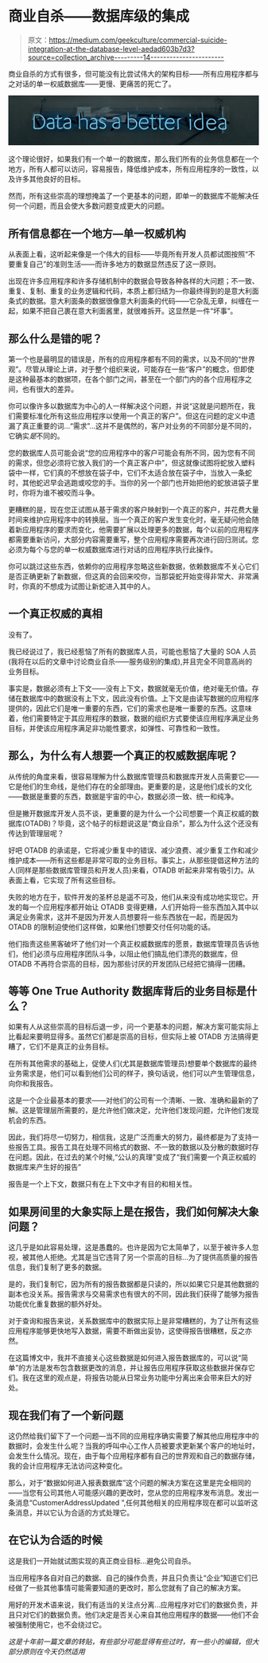 # 商业自杀——数据库级的集成

> 原文：<https://medium.com/geekculture/commercial-suicide-integration-at-the-database-level-aedad603b7d3?source=collection_archive---------14----------------------->

商业自杀的方式有很多，但可能没有比尝试伟大的架构目标——所有应用程序都与之对话的单一权威数据库——更慢、更痛苦的死亡了。

![](img/e3a601c69f0faa436a39a650930d5659.png)

这个理论很好，如果我们有一个单一的数据库，那么我们所有的业务信息都在一个地方，所有人都可以访问，容易报告，降低维护成本，所有应用程序的一致性，以及许多其他良好的目标。

然而，所有这些崇高的理想掩盖了一个更基本的问题，即单一的数据库不能解决任何一个问题，而且会使大多数问题变成更大的问题。

## 所有信息都在一个地方—单一权威机构

从表面上看，这听起来像是一个伟大的目标——毕竟所有开发人员都试图按照“不要重复自己”的准则生活——而许多地方的数据显然违反了这一原则。

出现在许多应用程序和许多存储机制中的数据会导致各种各样的大问题；不一致、重复、复制、重复的业务逻辑和代码，本质上都归结为—你最终得到的是意大利面条式的数据。意大利面条的数据很像意大利面条的代码——它杂乱无章，纠缠在一起，如果不把自己裹在意大利面酱里，就很难拆开。这显然是一件“坏事”。

## 那么什么是错的呢？

第一个也是最明显的错误是，所有的应用程序都有不同的需求，以及不同的“世界观”。尽管从理论上讲，对于整个组织来说，可能存在一些“客户”的概念，但即使是这种最基本的数据项，在各个部门之间，甚至在一个部门内的各个应用程序之间，也有很大的差异。

你可以像许多以数据库为中心的人一样解决这个问题，并说“这就是问题所在，我们需要标准化所有这些应用程序以使用一个真正的客户”。但这在问题的定义中遗漏了真正重要的词…“需求”…这并不是偶然的，客户对业务的不同部分是不同的，它确实*是*不同的。

您的数据库人员可能会说“您的应用程序中的客户可能会有所不同，因为您有不同的需求，但您必须将它放入我们的一个真正客户中”，但这就像试图将蛇放入塑料袋中一样，它们真的不想放在袋子中，它们不太适合放在袋子中，当放入一条蛇时，其他蛇迟早会逃跑或咬您的手。当你的另一个部门也开始把他的蛇放进袋子里时，你将为谁不被咬而斗争。

更糟糕的是，现在您正试图从基于需求的客户映射到一个真正的客户，并花费大量时间来维护应用程序中的转换层。当一个真正的客户发生变化时，毫无疑问他会随着新应用程序的要求而变化，他需要扩展以处理更多的数据，每个以前的应用程序都需要重新访问，大部分内容需要重写，整个应用程序需要再次进行回归测试。您必须为每个与您的单一权威数据库进行对话的应用程序执行此操作。

你可以跳过这些东西，依赖你的应用程序忽略这些新数据，依赖数据库不关心它们是否正确更新了新数据，但这真的会回来咬你，当那袋蛇开始变得非常大、非常满时，你真的不想成为试图让新蛇进入其中的人。

## 一个真正权威的真相

没有了。

我已经说过了，我已经惹恼了所有的数据库人员，可能也惹恼了大量的 SOA 人员(我将在以后的文章中讨论商业自杀——服务级别的集成),并且完全不同意高尚的业务目标。

事实是，数据必须有上下文——没有上下文，数据就毫无价值，绝对毫无价值。存储在数据库中的数据没有上下文，因此没有价值。上下文是由读写数据的应用程序提供的，因此它们是唯一重要的东西，它们的需求也是唯一重要的东西。这意味着，他们需要特定于其应用程序的数据，数据的组织方式要使该应用程序满足业务目标，并使该应用程序满足非功能性要求，如弹性、可靠性和一致性。

## 那么，为什么有人想要一个真正的权威数据库呢？

从传统的角度来看，很容易理解为什么数据库管理员和数据库开发人员需要它——它是他们的生命线，是他们存在的全部理由。更重要的是，这是他们成长的文化——数据是重要的东西，数据是宇宙的中心，数据必须一致、统一和纯净。

但是撇开数据库开发人员不谈，更重要的是为什么一个公司想要一个真正权威的数据库(OTADB)？毕竟，这个帖子的标题说这是“商业自杀”，那么为什么这个还没有传达到管理层呢？

好吧 OTADB 的承诺是，它将减少重复中的错误、减少浪费、减少重复工作和减少维护成本——所有这些都是非常可取的业务目标。事实上，从那些提倡这种方法的人(同样是那些数据库管理员和开发人员)来看，OTADB 听起来非常有吸引力。从表面上看，它实现了所有这些目标。

失败的地方在于，软件开发的圣杯总是遥不可及，他们从来没有成功地实现它。开发的每一个应用程序都开始让 OTADB 变得更糟，人们开始将一些东西加入其中以满足业务需求，这并不是因为开发人员想要将一些东西放在一起，而是因为 OTADB 的限制迫使他们这样做，如果他们想要交付任何功能的话。

他们指责这些黑客破坏了他们对一个真正权威数据库的愿景，数据库管理员告诉他们，他们必须与应用程序团队斗争，以阻止他们搞乱他们漂亮的数据库，但 OTADB 不再符合崇高的目标，因为那些讨厌的开发团队已经把它搞得一团糟。

## 等等 One True Authority 数据库背后的业务目标是什么？

如果有人从这些崇高的目标后退一步，问一个更基本的问题，解决方案可能实际上比看起来要明显得多。虽然它们都是崇高的目标，但实际上被 OTADB 方法搞得更糟了，它们不是真正的业务目标。

在所有其他需求的基础上，促使人们(尤其是数据库管理员)想要单个数据库的最终业务需求是，他们可以看到他们公司的样子，换句话说，他们可以产生管理信息，向你和我报告。

这是一个企业最基本的要求——对他们的公司有一个清晰、一致、准确和最新的了解。这是管理层所需要的，是允许他们做决定，允许他们发现问题，允许他们发现机会的东西。

因此，我们将尽一切努力，相信我，这是广泛而重大的努力，最终都是为了支持一些报告工具。报告工具在处理不同格式的数据、不一致的数据以及分散的数据时存在问题。因此，在过去的某个时候,“公认的真理”变成了“我们需要一个真正权威的数据库来产生好的报告”

报告是一个上下文，数据只有在上下文中才有目的和相关性。

## 如果房间里的大象实际上是在报告，我们如何解决大象问题？

这几乎是如此容易处理，这是愚蠢的。也许是因为它太简单了，以至于被许多人忽视，被其他人拒绝。尤其是当它违背了另一个崇高的目标…为了提供高质量的报告信息，我们复制了更多的数据。

是的，我们复制它，因为所有的报告数据都是只读的，所以如果它只是其他数据的副本也没关系。报告需求与交易需求也有很大的不同，因此我们获得了能够为报告功能优化重复数据的额外好处。

对于查询和报告来说，关系数据库中的数据实际上是非常糟糕的，为了让所有这些应用程序能够更快地写入数据，需要不断做出妥协，这使得报告很糟糕，反之亦然。

在这篇博文中，我并不直接关心这些数据是如何进入报告数据库的，可以说“简单”的方法是发布包含数据更改的消息，并让报告应用程序获取这些数据并保存它们。我在这里的观点是，将报告功能从日常业务功能中分离出来会带来巨大的好处。

## 现在我们有了一个新问题

这仍然给我们留下了一个问题—当不同的应用程序确实需要了解其他应用程序中的数据时，会发生什么呢？当我的呼叫中心工作人员被要求更新某个客户的地址时，会发生什么情况。现在，由于每个应用程序都有自己的世界观和自己的数据存储，我的会计应用程序无法访问这种变化。

那么，对于“数据如何进入报表数据库”这个问题的解决方案在这里是完全相同的——当您有公司其他人可能感兴趣的更改时，您从您的应用程序发布消息。发出一条消息“CustomerAddressUpdated ”,任何其他相关的应用程序现在都可以监听这条消息，并以它认为合适的方式处理它。

## 在它认为合适的时候

这是我们一开始就试图实现的真正商业目标…避免公司自杀。

当应用程序各自对自己的数据、自己的操作负责，并且只负责让“企业”知道它们已经做了一些其他事情可能需要知道的更改时，那么您就有了自己的解决方案。

用好的开发术语来说，我们有适当的关注点分离…应用程序对它们的数据负责，并且只对它们的数据负责。他们决定是否关心来自其他应用程序的数据——他们不会被强制使用它，也不会绕过它。

*这是十年前一篇文章的转贴，有些部分可能显得有些过时，有一些小的编辑，但大部分原则在今天仍然适用*